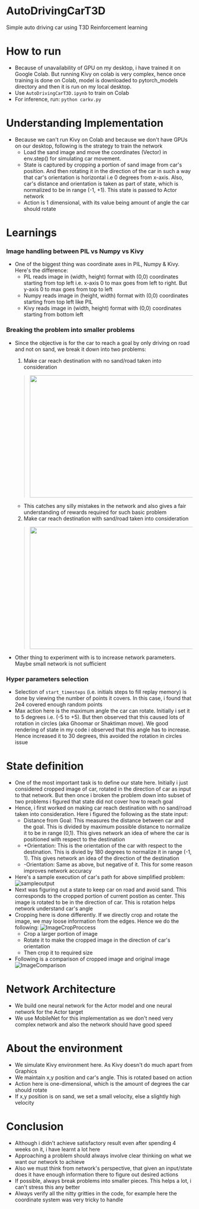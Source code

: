 #  AutoDrivingCarT3D
Simple auto driving car using T3D Reinforcement learning

# How to run
* Because of unavailability of GPU on my desktop, i have trained it on Google Colab. But running Kivy on colab is very complex, hence once training is done on Colab, model is downloaded to pytorch_models directory and then it is run on my local desktop.
* Use `AutoDrivingCarT3D.ipynb` to train on Colab
* For inference, run: `python carkv.py`

# Understanding Implementation
* Because we can't run Kivy on Colab and because we don't have GPUs on our desktop, following is the strategy to train the network
  * Load the sand image and move the coordinates (Vector) in env.step() for simulating car movement.
  * State is captured by cropping a portion of sand image from car's position. And then rotating it in the direction of the car in such a way that car's orientation is horizontal i.e 0 degrees from x-axis. Also, car's distance and orientation is taken as part of state, which is normalized to be in range (-1, +1). This state is passed to Actor network
  * Action is 1 dimensional, with its value being amount of angle the car should rotate

# Learnings
### Image handling between PIL vs Numpy vs Kivy
* One of the biggest thing was coordinate axes in PIL, Numpy & Kivy. Here's the difference:
  * PIL reads image in (width, height) format with (0,0) coordinates starting from top left i.e. x-axis 0 to max goes from left to right. But y-axis 0 to max goes from top to left
  * Numpy reads image in (height, width) format with (0,0) coordinates starting from top left like PIL
  * Kivy reads image in (width, height) format with (0,0) coordinates starting from bottom left
### Breaking the problem into smaller problems
* Since the objective is for the car to reach a goal by only driving on road and not on sand, we break it down into two problems:
  1. Make car reach destination with no sand/road taken into consideration
    ><img src="images/trainmap1.png" height="330" width="735">
    
    * This catches any silly mistakes in the network and also gives a fair understanding of rewards required for such basic problem
  2. Make car reach destination with sand/road taken into consideration
    ><img src="images/MASK1.png" height="330" width="735">
* Other thing to experiment with is to increase network parameters. Maybe small network is not sufficient
### Hyper parameters selection
* Selection of `start_timesteps` (i.e. initials steps to fill replay memory) is done by viewing the number of points it covers. In this case, i found that 2e4 covered enough random points
* Max action here is the maximum angle the car can rotate. Initially i set it to 5 degrees i.e. (-5 to +5). But then observed that this caused lots of rotation in circles (aka Ghoomar or Shaktiman move). We good rendering of state in my code i observed that this angle has to increase. Hence increased it to 30 degrees, this avoided the rotation in circles issue

# State definition
* One of the most important task is to define our state here. Initially i just considered cropped image of car, rotated in the direction of car as input to that network. But then once i broken the problem down into subset of two problems i figured that state did not cover how to reach goal
* Hence, i first worked on making car reach destination with no sand/road taken into consideration. Here i figured the following as the state input:
  * Distance from Goal: This measures the distance between car and the goal. This is divided by maximum possible distance to normalize it to be in range (0,1). This gives network an idea of where the car is positioned with respect to the destination
  * +Orientation: This is the orientation of the car with respect to the destination. This is divied by 180 degrees to normalize it in range (-1, 1). This gives network an idea of the direction of the destination
  * -Orientation: Same as above, but negative of it. This for some reason improves network accuracy
* Here's a sample execution of car's path for above simplified problem:
![sampleoutput](images/samplenetout.png)
* Next was figuring out a state to keep car on road and avoid sand. This corresponds to the cropped portion of current postion as center. This image is rotated to be in the direction of car. This is rotation helps network understand car's angle
* Cropping here is done differently. If we directly crop and rotate the image, we may loose information from the edges. Hence we do the following:
  ![ImageCropProccess](images/imagecropping.png)
  * Crop a larger portion of image
  * Rotate it to make the cropped image in the direction of car's orientation
  * Then crop it to required size
* Following is a comparison of cropped image and original image
  ![ImageComparison](images/envcomparison.png)

# Network Architecture
* We build one neural network for the Actor model and one neural network for the Actor target
* We use MobileNet for this implementation as we don't need very complex network and also the network should have good speed

# About the environment
* We simulate Kivy environment here. As Kivy doesn't do much apart from Graphics
* We maintain x,y position and car's angle. This is rotated based on action
* Action here is one-dimensional, which is the amount of degrees the car should rotate
* If x,y position is on sand, we set a small velocity, else a slightly high velocity

# Conclusion
* Although i didn't achieve satisfactory result even after spending 4 weeks on it, i have learnt a lot here
* Approaching a problem should always involve clear thinking on what we want our network to achieve
* Also we must think from network's perspective, that given an input/state does it have enough information there to figure out desired actions
* If possible, always break problems into smaller pieces. This helps a lot, i can't stress this any better
* Always verify all the nitty gritties in the code, for example here the coordinate system was very tricky to handle
